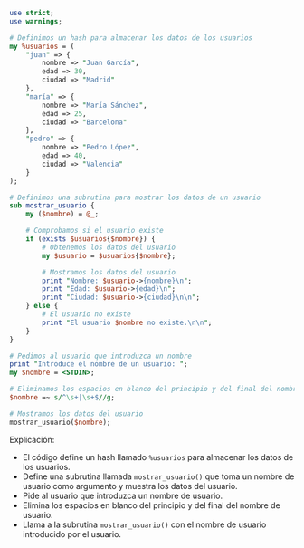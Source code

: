 ```perl
use strict;
use warnings;

# Definimos un hash para almacenar los datos de los usuarios
my %usuarios = (
    "juan" => {
        nombre => "Juan García",
        edad => 30,
        ciudad => "Madrid"
    },
    "maría" => {
        nombre => "María Sánchez",
        edad => 25,
        ciudad => "Barcelona"
    },
    "pedro" => {
        nombre => "Pedro López",
        edad => 40,
        ciudad => "Valencia"
    }
);

# Definimos una subrutina para mostrar los datos de un usuario
sub mostrar_usuario {
    my ($nombre) = @_;

    # Comprobamos si el usuario existe
    if (exists $usuarios{$nombre}) {
        # Obtenemos los datos del usuario
        my $usuario = $usuarios{$nombre};

        # Mostramos los datos del usuario
        print "Nombre: $usuario->{nombre}\n";
        print "Edad: $usuario->{edad}\n";
        print "Ciudad: $usuario->{ciudad}\n\n";
    } else {
        # El usuario no existe
        print "El usuario $nombre no existe.\n\n";
    }
}

# Pedimos al usuario que introduzca un nombre
print "Introduce el nombre de un usuario: ";
my $nombre = <STDIN>;

# Eliminamos los espacios en blanco del principio y del final del nombre
$nombre =~ s/^\s+|\s+$//g;

# Mostramos los datos del usuario
mostrar_usuario($nombre);
```

Explicación:

* El código define un hash llamado `%usuarios` para almacenar los datos de los usuarios.
* Define una subrutina llamada `mostrar_usuario()` que toma un nombre de usuario como argumento y muestra los datos del usuario.
* Pide al usuario que introduzca un nombre de usuario.
* Elimina los espacios en blanco del principio y del final del nombre de usuario.
* Llama a la subrutina `mostrar_usuario()` con el nombre de usuario introducido por el usuario.
